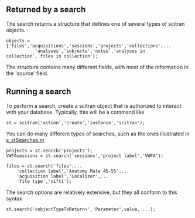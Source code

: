 ## Returned by a search

The search returns a structure that defines one of several types of scitran objects.

    objects = {'files','acquisitions','sessions','projects','collections',...
               'analyses','subjects','notes','analyses in collection','files in collection'};

The structure contains many different fields, with most of the information in the 'source' field.

## Running a search

To perform a search, create a scitran object that is authorized to interact with your database.  Typically, this will be a command like

    st = scitran('action','create','instance','scitran');

You can do many different types of searches, such as the ones illustrated in [s_stSearches.m](https://github.com/scitran/client/blob/master/scripts/s_stSearches.m)
```
projects = st.search('projects');
VWFAsessions = st.search('sessions','project label','VWFA');
    
files = st.search('files',...
    'collection label','Anatomy Male 45-55',...
    'acquisition label','Localizer',...
    'file type','nifti');
```

The search options are relatively extensive, but they all conform to this syntax

    st.search('<objectTypeToReturn>','Parameter',value, ...);





